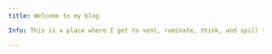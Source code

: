 ```yaml
---
title: Welcome to my blog

Info: This is a place where I get to vent, ruminate, think, and spill the thoughts that come to my mind.  

---
```



